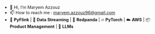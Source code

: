 - 👋 Hi, I’m Maryem Azzouz
- 📫 How to reach me : maryem.azzouz96@gmail.com
- 🐍 **PyFlink** | 🔄 **Data Streaming** | 🦤 **Redpanda** | 🔥 **PyTorch** | ☁️ **AWS** | 📦 **Product Management** | 🤖 **LLMs**

<!---
MariumAZ/MariumAZ is a ✨ special ✨ repository because its `README.md` (this file) appears on your GitHub profile.
You can click the Preview link to take a look at your changes.
--->
